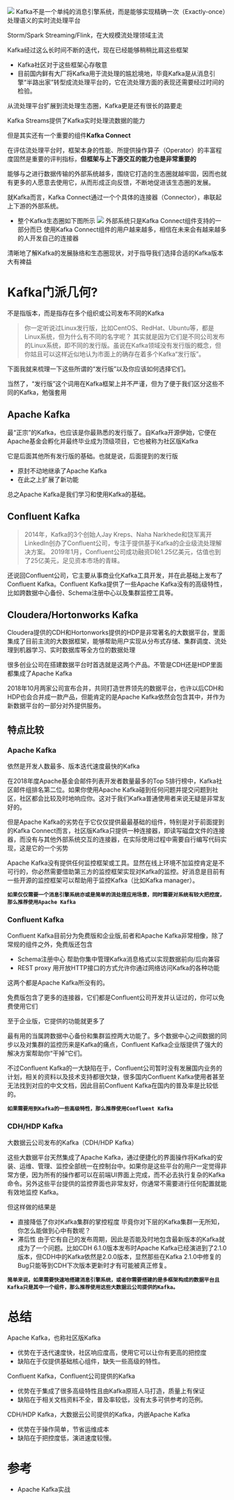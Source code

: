 ![](https://ask.qcloudimg.com/http-save/1752328/kxoy3dy1r9.png)
Kafka不是一个单纯的消息引擎系统，而是能够实现精确一次（Exactly-once）处理语义的实时流处理平台

Storm/Spark Streaming/Flink，在大规模流处理领域主流

Kafka经过这么长时间不断的迭代，现在已经能够稍稍比肩这些框架

- Kafka社区对于这些框架心存敬意
- 目前国内鲜有大厂将Kafka用于流处理的尴尬境地，毕竟Kafka是从消息引擎“半路出家”转型成流处理平台的，它在流处理方面的表现还需要经过时间的检验。

从流处理平台扩展到流处理生态圈，Kafka更是还有很长的路要走

Kafka Streams提供了Kafka实时处理流数据的能力

但是其实还有一个重要的组件**Kafka Connect**

在评估流处理平台时，框架本身的性能、所提供操作算子（Operator）的丰富程度固然是重要的评判指标，**但框架与上下游交互的能力也是非常重要的**

能够与之进行数据传输的外部系统越多，围绕它打造的生态圈就越牢固，因而也就有更多的人愿意去使用它，从而形成正向反馈，不断地促进该生态圈的发展。

就Kafka而言，Kafka Connect通过一个个具体的连接器（Connector），串联起上下游的外部系统。

- 整个Kafka生态圈如下图所示
![](https://ask.qcloudimg.com/http-save/1752328/915xxunmqc.png)
外部系统只是Kafka Connect组件支持的一部分而已
使用Kafka Connect组件的用户越来越多，相信在未来会有越来越多的人开发自己的连接器

清晰地了解Kafka的发展脉络和生态圈现状，对于指导我们选择合适的Kafka版本大有裨益

# Kafka门派几何?

不是指版本，而是指存在多个组织或公司发布不同的Kafka

> 你一定听说过Linux发行版，比如CentOS、RedHat、Ubuntu等，都是Linux系统，但为什么有不同的名字呢？
> 其实就是因为它们是不同公司发布的Linux系统，即不同的发行版。虽说在Kafka领域没有发行版的概念，但你姑且可以这样近似地认为市面上的确存在着多个Kafka“发行版”。

下面我就来梳理一下这些所谓的“发行版”以及你应该如何选择它们。

当然了，“发行版”这个词用在Kafka框架上并不严谨，但为了便于我们区分这些不同的Kafka，勉强套用

## Apache Kafka

最“正宗”的Kafka，也应该是你最熟悉的发行版了。自Kafka开源伊始，它便在Apache基金会孵化并最终毕业成为顶级项目，它也被称为社区版Kafka

它是后面其他所有发行版的基础。也就是说，后面提到的发行版

- 原封不动地继承了Apache Kafka
- 在此之上扩展了新功能

总之Apache Kafka是我们学习和使用Kafka的基础。

## Confluent Kafka

> 2014年，Kafka的3个创始人Jay Kreps、Naha Narkhede和饶军离开LinkedIn创办了Confluent公司，专注于提供基于Kafka的企业级流处理解决方案。
> 2019年1月，Confluent公司成功融资D轮1.25亿美元，估值也到了25亿美元，足见资本市场的青睐。

还说回Confluent公司，它主要从事商业化Kafka工具开发，并在此基础上发布了Confluent Kafka。Confluent Kafka提供了一些Apache Kafka没有的高级特性，比如跨数据中心备份、Schema注册中心以及集群监控工具等。

## Cloudera/Hortonworks Kafka

Cloudera提供的CDH和Hortonworks提供的HDP是非常著名的大数据平台，里面集成了目前主流的大数据框架，能够帮助用户实现从分布式存储、集群调度、流处理到机器学习、实时数据库等全方位的数据处理

很多创业公司在搭建数据平台时首选就是这两个产品。不管是CDH还是HDP里面都集成了Apache Kafka

2018年10月两家公司宣布合并，共同打造世界领先的数据平台，也许以后CDH和HDP也会合并成一款产品，但能肯定的是Apache Kafka依然会包含其中，并作为新数据平台的一部分对外提供服务。

## 特点比较

### Apache Kafka

依然是开发人数最多、版本迭代速度最快的Kafka

在2018年度Apache基金会邮件列表开发者数量最多的Top 5排行榜中，Kafka社区邮件组排名第二位。如果你使用Apache Kafka碰到任何问题并提交问题到社区，社区都会比较及时地响应你。这对于我们Kafka普通使用者来说无疑是非常友好的。

但是Apache Kafka的劣势在于它仅仅提供最最基础的组件，特别是对于前面提到的Kafka Connect而言，社区版Kafka只提供一种连接器，即读写磁盘文件的连接器，而没有与其他外部系统交互的连接器，在实际使用过程中需要自行编写代码实现，这是它的一个劣势

Apache Kafka没有提供任何监控框架或工具。显然在线上环境不加监控肯定是不可行的，你必然需要借助第三方的监控框架实现对Kafka的监控。好消息是目前有一些开源的监控框架可以帮助用于监控Kafka（比如Kafka manager）。

**`如果仅仅需要一个消息引擎系统亦或是简单的流处理应用场景，同时需要对系统有较大把控度，那么推荐使用Apache Kafka`**

### Confluent Kafka

Confluent Kafka目前分为免费版和企业版,前者和Apache Kafka非常相像，除了常规的组件之外，免费版还包含

- Schema注册中心
帮助你集中管理Kafka消息格式以实现数据前向/后向兼容
- REST proxy
用开放HTTP接口的方式允许你通过网络访问Kafka的各种功能

这两个都是Apache Kafka所没有的。

免费版包含了更多的连接器，它们都是Confluent公司开发并认证过的，你可以免费使用它们

至于企业版，它提供的功能就更多了

最有用的当属跨数据中心备份和集群监控两大功能了。多个数据中心之间数据的同步以及对集群的监控历来是Kafka的痛点，Confluent Kafka企业版提供了强大的解决方案帮助你“干掉”它们。

不过Confluent Kafka的一大缺陷在于，Confluent公司暂时没有发展国内业务的计划，相关的资料以及技术支持都很欠缺，很多国内Confluent Kafka使用者甚至无法找到对应的中文文档，因此目前Confluent Kafka在国内的普及率是比较低的。

**`如果需要用到Kafka的一些高级特性，那么推荐使用Confluent Kafka`**

### CDH/HDP Kafka

大数据云公司发布的Kafka（CDH/HDP Kafka）

这些大数据平台天然集成了Apache Kafka，通过便捷化的界面操作将Kafka的安装、运维、管理、监控全部统一在控制台中。如果你是这些平台的用户一定觉得非常方便，因为所有的操作都可以在前端UI界面上完成，而不必去执行复杂的Kafka命令。另外这些平台提供的监控界面也非常友好，你通常不需要进行任何配置就能有效地监控 Kafka。

但这样做的结果是

- 直接降低了你对Kafka集群的掌控程度
毕竟你对下层的Kafka集群一无所知，你怎么能做到心中有数呢？
- 滞后性
由于它有自己的发布周期，因此是否能及时地包含最新版本的Kafka就成为了一个问题。比如CDH 6.1.0版本发布时Apache Kafka已经演进到了2.1.0版本，但CDH中的Kafka依然是2.0.0版本，显然那些在Kafka 2.1.0中修复的Bug只能等到CDH下次版本更新时才有可能被真正修复。

**`简单来说，如果需要快速地搭建消息引擎系统，或者你需要搭建的是多框架构成的数据平台且Kafka只是其中一个组件，那么推荐使用这些大数据云公司提供的Kafka。`**

# 总结

Apache Kafka，也称社区版Kafka

- 优势在于迭代速度快，社区响应度高，使用它可以让你有更高的把控度
- 缺陷在于仅提供基础核心组件，缺失一些高级的特性。

Confluent Kafka，Confluent公司提供的Kafka

- 优势在于集成了很多高级特性且由Kafka原班人马打造，质量上有保证
- 缺陷在于相关文档资料不全，普及率较低，没有太多可供参考的范例。

CDH/HDP Kafka，大数据云公司提供的Kafka，内嵌Apache Kafka

- 优势在于操作简单，节省运维成本
- 缺陷在于把控度低，演进速度较慢。

# 参考

- Apache Kafka实战